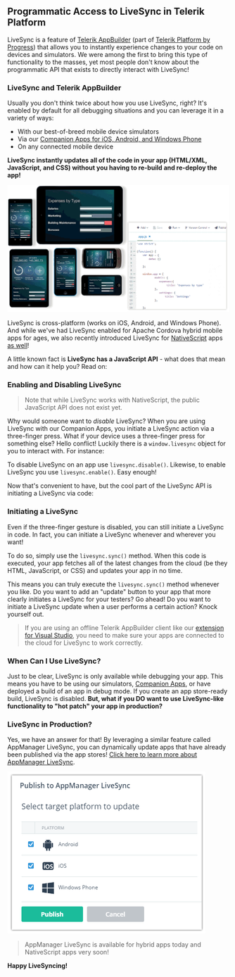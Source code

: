 ## Programmatic Access to LiveSync in Telerik Platform

LiveSync is a feature of [Telerik AppBuilder](http://www.telerik.com/platform/appbuilder) (part of [Telerik Platform by Progress](http://www.telerik.com/platform)) that allows you to instantly experience changes to your code on devices and simulators. We were among the first to bring this type of functionality to the masses, yet most people don't know about the programmatic API that exists to directly interact with LiveSync!

### LiveSync and Telerik AppBuilder

Usually you don't think twice about how you use LiveSync, right? It's enabled by default for all debugging situations and you can leverage it in a variety of ways:

- With our best-of-breed mobile device simulators
- Via our [Companion Apps for iOS, Android, and Windows Phone](http://www.telerik.com/platform/appbuilder/companion-app)
- On any connected mobile device

**LiveSync instantly updates all of the code in your app (HTML/XML, JavaScript, and CSS) without you having to re-build and re-deploy the app!**

![livesync in action](programmatic-livesync.gif)

LiveSync is cross-platform (works on iOS, Android, and Windows Phone). And while we've had LiveSync enabled for Apache Cordova hybrid mobile apps for ages, we also recently introduced LiveSync for [NativeScript](https://www.nativescript.org/) apps [as well](http://docs.telerik.com/platform/appbuilder/nativescript/running-your-app/livesync-app)!

A little known fact is **LiveSync has a JavaScript API** - what does that mean and how can it help you? Read on:

### Enabling and Disabling LiveSync

> Note that while LiveSync works with NativeScript, the public JavaScript API does not exist yet.

Why would someone want to *disable* LiveSync? When you are using LiveSync with our Companion Apps, you initiate a LiveSync action via a three-finger press. What if your device uses a three-finger press for something else? Hello conflict! Luckily there is a `window.livesync` object for you to interact with. For instance:

To disable LiveSync on an app use `livesync.disable()`. Likewise, to enable LiveSync you use `livesync.enable()`. Easy enough!

Now that's convenient to have, but the cool part of the LiveSync API is initiating a LiveSync via code:

### Initiating a LiveSync

Even if the three-finger gesture is disabled, you can still initiate a LiveSync in code. In fact, you can initiate a LiveSync whenever and wherever you want!

To do so, simply use the `livesync.sync()` method. When this code is executed, your app fetches all of the latest changes from the cloud (be they HTML, JavaScript, or CSS) and updates your app in no time.

This means you can truly execute the `livesync.sync()` method whenever you like. Do you want to add an "update" button to your app that more clearly initiates a LiveSync for your testers? Go ahead! Do you want to initiate a LiveSync update when a user performs a certain action? Knock yourself out.

> If you are using an offline Telerik AppBuilder client like our [extension for Visual Studio](http://www.telerik.com/platform/appbuilder/visual-studio-extension), you need to make sure your apps are connected to the cloud for LiveSync to work correctly.

### When Can I Use LiveSync?

Just to be clear, LiveSync is only available while debugging your app. This means you have to be using our simulators, [Companion Apps](http://www.telerik.com/platform/appbuilder/companion-app), or have deployed a build of an app in debug mode. If you create an app store-ready build, LiveSync is disabled. **But, what if you DO want to use LiveSync-like functionality to "hot patch" your app in production?**

### LiveSync in Production?

Yes, we have an answer for that! By leveraging a similar feature called AppManager LiveSync, you can dynamically update apps that have already been published via the app stores! [Click here to learn more about AppManager LiveSync](http://docs.telerik.com/platform/appbuilder/cordova/appmanager-livesync/overview).

![appmanager livesync](appmanager-livesync.png)

> AppManager LiveSync is available for hybrid apps today and NativeScript apps very soon!

**Happy LiveSyncing!**